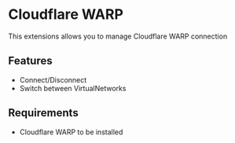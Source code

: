 # Cloudflare WARP

This extensions allows you to manage Cloudflare WARP connection

## Features

- Connect/Disconnect
- Switch between VirtualNetworks

## Requirements

- Cloudflare WARP to be installed
